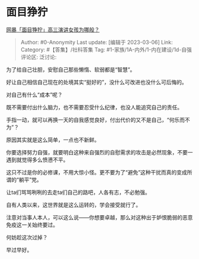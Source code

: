 # 面目狰狞
[网暴「面目狰狞」高三演讲女孩为哪般？](https://www.zhihu.com/question/586692209/answer/2923020082)

> Author: #0-Anonymity
> Last update: [编辑于 2023-03-06]
> Link:
> Category: #【答集】/社科答集
> Tag: #1-家族/1A-内外/1-内在建设/1d-自强
> 评论区:
> 泛讨论:

为了给自己壮胆，安慰自己那些懒惰、软弱都是“智慧”。

好让自己相信自己现在的处境其实“挺好的”，没什么可改进也没什么可后悔的。

对自己有什么“成本”呢？

既不需要付出什么脑力，也不需要忍受什么纪律，也没人能追究自己的责任。

手指一动，就可以再换一天的自我感觉良好，付出代价的又不是自己，“何乐而不为”？

原因其实就是这么简单，一点也不新鲜。

你要选择努力自强，就要明白这种来自强烈的自慰需求的攻击是必然现象，不要一遇到就觉得多么愤懑不平。

这只不过是你的必修课，不用大惊小怪。更不要为了“避免”这种干扰而真的变成所谓的“躺平”党。

让ta们骂骂咧咧的去走ta们自己的路吧，人各有志，不必勉强。

自有人类以来，这世界就是这么运转的，学会接受就行了。

注意对当事人本人，可以这么说——你想要卓越，那么对这种出于妒恨脆弱的恶意免疫这一关始终要过。

何妨趁这次过掉？

早过早好。
